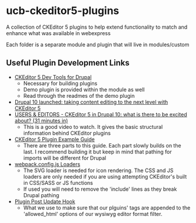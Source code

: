 # ucb-ckeditor5-plugins
A collection of CKEditor 5 plugins to help extend functionality to match and enhance what was available in webexpress

Each folder is a separate module and plugin that will live in modules/custom

## Useful Plugin Development Links
- [CKEditor 5 Dev Tools for Drupal](https://www.drupal.org/project/ckeditor5_dev)
  - Necessary for building plugins
  - Demo plugin is provided within the module as well
  - Read through the readmes of the demo plugin
- [Drupal 10 launched: taking content editing to the next level with CKEditor 5](https://ckeditor.com/blog/drupal-10-launched-taking-content-editing-to-the-next-level-with-ckeditor-5/)
- [USERS & EDITORS - CKEditor 5 in Drupal 10: what is there to be excited about? (31 minutes in)](https://youtu.be/SXFAxlHTbn8?t=1862)
  - This is a good video to watch. It gives the basic structural information behind CKEditor plugins
- [CKEditor 5 Plugin Example Guide](https://ckeditor.com/docs/ckeditor5/latest/framework/guides/plugins/abbreviation-plugin/abbreviation-plugin-level-1.html)
  - There are three parts to this guide. Each part slowly builds on the last. I recommend building it but keep in mind that pathing for imports will be different for Drupal
- [webpack.config.js Loaders](https://github.com/ckeditor/ckeditor5/issues/139#issuecomment-286556558)
  - The SVG loader is needed for icon rendering. The CSS and JS loaders are only needed if you are using attempting CKEditor's built in CSS/SASS or JS functions
  - If used you will need to remove the 'include' lines as they break Drupal pathing
- [Plugin Post Update Hook](https://www.drupal.org/docs/drupal-apis/ckeditor-5-api/overview#post-update)
  - What we use to make sure that our plguins' tags are appended to the 'allowed_html' options of our wysiwyg editor format filter.
